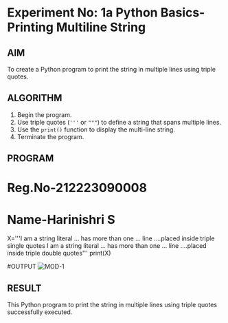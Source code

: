 # Experiment No: 1a Python Basics- Printing Multiline String

## AIM  
To create a Python program to print the string in multiple lines using triple quotes.

## ALGORITHM  
1. Begin the program.  
2. Use triple quotes (`'''` or `"""`) to define a string that spans multiple lines.  
3. Use the `print()` function to display the multi-line string.  
4. Terminate the program.

## PROGRAM
# Reg.No-212223090008
# Name-Harinishri S
X='''I am a string literal
... has more than one
... line
....placed inside triple single quotes
I am a string literal
... has more than one
... line
....placed inside triple double quotes'''
print(X)

#OUTPUT
![MOD-1](https://github.com/user-attachments/assets/d3e7ebeb-cc6c-4062-9043-27bb663f59dc)

## RESULT
This Python program to print the string in multiple lines using triple quotes successfully executed.


